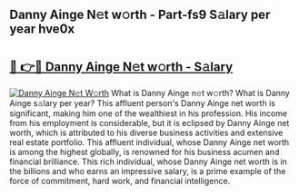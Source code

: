 ## Danny Ainge N𝚎t w𝚘rth - Part-fs9 S𝚊lary per year hve0x

# <h2><a href="http://gc33y58.nevu.top/?p=Danny+Ainge">🔗 👉🔴 Danny Ainge N𝚎t w𝚘rth - S𝚊lary</a></h2>

[![Danny Ainge N𝚎t W𝚘rth](https://i.imgur.com/Oavwk0R.jpeg)](http://gc33y58.nevu.top/?p=Danny+Ainge)
What is Danny Ainge n𝚎t w𝚘rth? What is Danny Ainge s𝚊lary per year?
This affluent person's Danny Ainge net worth is significant, making him one of the wealthiest in his profession. His income from his employment is considerable, but it is eclipsed by Danny Ainge net worth, which is attributed to his diverse business activities and extensive real estate portfolio. This affluent individual, whose Danny Ainge net worth is among the highest globally, is renowned for his business acumen and financial brilliance. This rich individual, whose Danny Ainge net worth is in the billions and who earns an impressive salary, is a prime example of the force of commitment, hard work, and financial intelligence.
